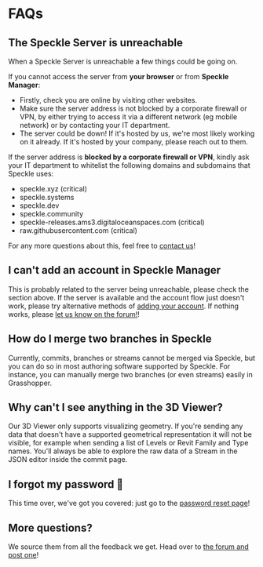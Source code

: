# FAQs

## The Speckle Server is unreachable

When a Speckle Server is unreachable a few things could be going on.

If you cannot access the server from **your browser** or from **Speckle Manager**:

- Firstly, check you are online by visiting other websites.
- Make sure the server address is not blocked by a corporate firewall or VPN, by either trying to access it via a different network (eg mobile network) or by contacting your IT department.
- The server could be down! If it's hosted by us, we're most likely working on it already. If it's hosted by your company, please reach out to them.

If the server address is **blocked by a corporate firewall or VPN**, kindly ask your IT department to whitelist the following domains and subdomains that Speckle uses: 

- speckle.xyz (critical)
- speckle.systems
- speckle.dev
- speckle.community
- speckle-releases.ams3.digitaloceanspaces.com (critical)
- raw.githubusercontent.com (critical)

For any more questions about this, feel free to [contact us](https://speckle.systems/contact/)!

## I can't add an account in Speckle Manager

This is probably related to the server being unreachable, please check the section above.
If the server is available and the account flow just doesn't work, please try alternative methods of [adding your account](/user/manager).
If nothing works, please [let us know on the forum!](https://speckle.community)!  

## How do I merge two branches in Speckle

Currently, commits, branches or streams cannot be merged via Speckle, but you can do so in most authoring software supported by Speckle. For instance, you can manually merge two branches (or even streams) easily in Grasshopper.

## Why can't I see anything in the 3D Viewer?

Our 3D Viewer only supports visualizing geometry. If you're sending any data that doesn't have a supported geometrical representation it will not be visible, for example when sending a list of Levels or Revit Family and Type names. You'll always be able to explore the raw data of a Stream in the JSON editor inside the commit page.


## I forgot my password 🤔

This time over, we've got you covered: just go to the [password reset page](https://speckle.xyz/authn/resetpassword)!

## More questions? 

We source them from all the feedback we get. Head over to [the forum and post one](https://speckle.community)!  
